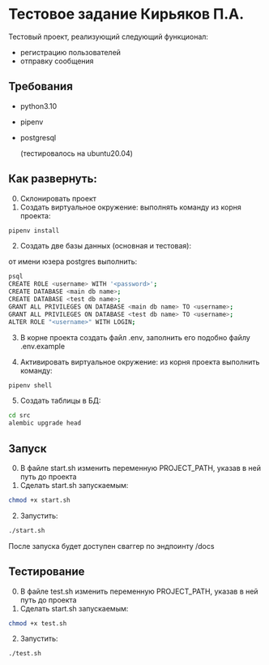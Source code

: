 # Тестовое задание Кирьяков П.А.

Тестовый проект, реализующий следующий функционал:
* регистрацию пользователей
* отправку сообщения


## Требования
* python3.10
* pipenv
* postgresql

  (тестировалось на ubuntu20.04)

## Как развернуть:

0) Склонировать проект
1) Создать виртуальное окружение: выполнять команду из корня проекта:
```bash
pipenv install
```
2) Создать две базы данных (основная и тестовая):

от имени юзера postgres выполнить:
```bash
psql
CREATE ROLE <username> WITH '<password>';
CREATE DATABASE <main db name>;
CREATE DATABASE <test db name>;
GRANT ALL PRIVILEGES ON DATABASE <main db name> TO <username>;
GRANT ALL PRIVILEGES ON DATABASE <test db name> TO <username>;
ALTER ROLE "<username>" WITH LOGIN;
```

3) В корне проекта создать файл .env, заполнить его подобно файлу .env.example

4) Активировать виртуальное окружение:
из корня проекта выполнить команду:
```bash
pipenv shell
```
5) Создать таблицы в БД:
```bash
cd src
alembic upgrade head
```

## Запуск
0) В файле start.sh изменить переменную PROJECT_PATH, указав в ней путь до проекта
1) Сделать start.sh запускаемым:
```bash
chmod +x start.sh
```
2) Запустить:
```bash
./start.sh
```

После запуска будет доступен сваггер по эндпоинту /docs


## Тестирование
0) В файле test.sh изменить переменную PROJECT_PATH, указав в ней путь до проекта
1) Сделать start.sh запускаемым:
```bash
chmod +x test.sh
```
2) Запустить:
```bash
./test.sh
```
